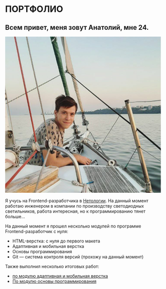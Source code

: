 # ПОРТФОЛИО
## Всем привет, меня зовут Анатолий, мне 24. 
![фото](img/photo_2022-01-26_20-12-54.jpg)
 
Я учусь на Frontend-разработчика в [Нетологии](https://netology.ru/). На данный момент работаю инженером в компании по производству светодиодных светильников, работа интересная, но к программированию тянет больше...

На данный момент я прошел несколько модулей по программе Frontend-разработчик с нуля:
- HTML-верстка: с нуля до первого макета
- Адаптивная и мобильная верстка
- Основы программирования
- Git — система контроля версий (прохожу на данный момент)
  
Также выполнил несколько итоговых работ:
- [по модулю адаптивная и мобильная верстка](https://kiraradi.github.io/MQ-50/)
- [По модулю основы программирования](https://replit.com/@AnatoliiKatieln/Diplom-startovyi-kod#logic.js)